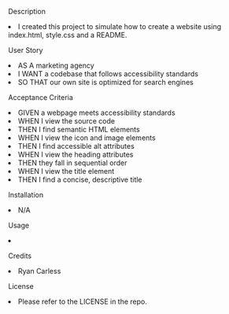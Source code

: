 <p>Description
<li> I created this project to simulate how to create a website using index.html, style.css and a README.
  
<p>User Story
<li> AS A marketing agency
<li>I WANT a codebase that follows accessibility standards
<li>SO THAT our own site is optimized for search engines
 
<p>Acceptance Criteria
<li>GIVEN a webpage meets accessibility standards
<li>WHEN I view the source code
<li>THEN I find semantic HTML elements
<li>WHEN I view the icon and image elements
<li>THEN I find accessible alt attributes
<li>WHEN I view the heading attributes
<li>THEN they fall in sequential order
<li>WHEN I view the title element
<li>THEN I find a concise, descriptive title
<p>Installation
<li> N/A
 <p> Usage
  <li>  
 <p> Credits
   <li> Ryan Carless
   
 <p> License
   <li> Please refer to the LICENSE in the repo.
